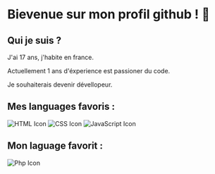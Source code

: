 # Bievenue sur mon profil github ! 🖖

## Qui je suis ?
J'ai 17 ans, j'habite en france.

Actuellement 1 ans d'éxperience est passioner du code.

Je souhaiterais devenir dévellopeur.

## Mes languages favoris :
![HTML Icon](https://img.icons8.com/color/60/html-5--v1.png)
![CSS Icon](https://img.icons8.com/color/60/css3.png)
![JavaScript Icon](https://img.icons8.com/color/60/javascript--v1.png)

## Mon laguage favorit :
![Php Icon](https://www.php.net/images/logos/new-php-logo.png)
